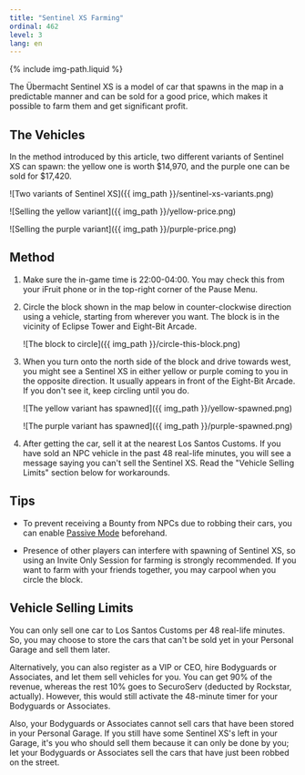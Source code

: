 ```yaml
---
title: "Sentinel XS Farming"
ordinal: 462
level: 3
lang: en
---
```

{% include img-path.liquid %}

The Übermacht Sentinel XS is a model of car that spawns in the map in a
predictable manner and can be sold for a good price, which makes it possible to
farm them and get significant profit.

## The Vehicles

In the method introduced by this article, two different variants of Sentinel XS
can spawn: the yellow one is worth $14,970, and the purple one can be sold for
$17,420.

![Two variants of Sentinel XS]({{ img_path }}/sentinel-xs-variants.png)

![Selling the yellow variant]({{ img_path }}/yellow-price.png)

![Selling the purple variant]({{ img_path }}/purple-price.png)

## Method

1. Make sure the in-game time is 22:00-04:00. You may check this from your
   iFruit phone or in the top-right corner of the Pause Menu.

2. Circle the block shown in the map below in counter-clockwise direction using
   a vehicle, starting from wherever you want. The block is in the vicinity of
   Eclipse Tower and Eight-Bit Arcade.

   ![The block to circle]({{ img_path }}/circle-this-block.png)

3. When you turn onto the north side of the block and drive towards west, you
   might see a Sentinel XS in either yellow or purple coming to you in the
   opposite direction. It usually appears in front of the Eight-Bit Arcade. If
   you don't see it, keep circling until you do.

   ![The yellow variant has spawned]({{ img_path }}/yellow-spawned.png)

   ![The purple variant has spawned]({{ img_path }}/purple-spawned.png)

4. After getting the car, sell it at the nearest Los Santos Customs. If you
   have sold an NPC vehicle in the past 48 real-life minutes, you will see a
   message saying you can't sell the Sentinel XS. Read the "Vehicle Selling
   Limits" section below for workarounds.

## Tips

- To prevent receiving a Bounty from NPCs due to robbing their cars, you can
  enable [Passive Mode](passive-mode) beforehand.

- Presence of other players can interfere with spawning of Sentinel XS, so
  using an Invite Only Session for farming is strongly recommended. If you want
  to farm with your friends together, you may carpool when you circle the
  block.

## Vehicle Selling Limits

You can only sell one car to Los Santos Customs per 48 real-life minutes. So,
you may choose to store the cars that can't be sold yet in your Personal Garage
and sell them later.

Alternatively, you can also register as a VIP or CEO, hire Bodyguards or
Associates, and let them sell vehicles for you. You can get 90% of the revenue,
whereas the rest 10% goes to SecuroServ (deducted by Rockstar, actually).
However, this would still activate the 48-minute timer for your Bodyguards or
Associates.

Also, your Bodyguards or Associates cannot sell cars that have been stored in
your Personal Garage. If you still have some Sentinel XS's left in your Garage,
it's you who should sell them because it can only be done by you; let your
Bodyguards or Associates sell the cars that have just been robbed on the
street.
